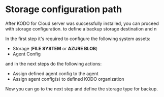 # Storage configuration path

After KODO for Cloud server was successfully installed, you can proceed with storage configuration.  to define a backup storage destination and n

In the first step it's required to configure the following system assets:

* Storage \(**FILE SYSTEM** or **AZURE BLOB**\)
* Agent Config 

and in the next steps do the following actions:

* Assign defined agent config to the agent
* Assign agent config\(s\) to defined KODO organization

 Now you can go to the next step and define the storage type for backup. 



 

